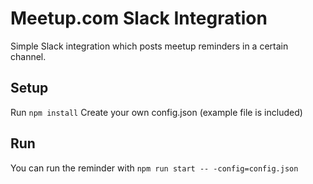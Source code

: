 # Meetup.com Slack Integration
Simple Slack integration which posts meetup reminders in a certain channel.

## Setup

Run `npm install`
Create your own config.json (example file is included)

## Run
You can run the reminder with `npm run start -- -config=config.json`

